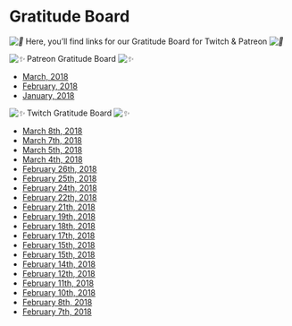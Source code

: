 # Gratitude Board

*![💜](https://s.w.org/images/core/emoji/2.2.1/svg/1f49c.svg)* Here, you’ll find links for our Gratitude Board for Twitch & Patreon *![💜](https://s.w.org/images/core/emoji/2.2.1/svg/1f49c.svg)*

*![✨](https://s.w.org/images/core/emoji/2.2.1/svg/2728.svg)* Patreon Gratitude Board *![✨](https://s.w.org/images/core/emoji/2.2.1/svg/2728.svg)*


* [March, 2018](https://www.patreon.com/posts/gratitude-board-17375670/)
* [February, 2018](https://www.patreon.com/posts/gratitude-board-16839273/)
* [January, 2018](https://www.patreon.com/posts/gratitude-board-16259097)

*![✨](https://s.w.org/images/core/emoji/2.2.1/svg/2728.svg)* Twitch Gratitude Board *![✨](https://s.w.org/images/core/emoji/2.2.1/svg/2728.svg)*




* [March 8th, 2018](https://twitter.com/DeviCatOutlet/status/971935807794753536)
* [March 7th, 2018](https://twitter.com/DeviCatOutlet/status/971572058533580802)
* [March 5th, 2018](https://twitter.com/DeviCatOutlet/status/970848667187007488)
* [March 4th, 2018](https://twitter.com/DeviCatOutlet/status/970485644345692160)
* [February 26th, 2018](https://twitter.com/DeviCatOutlet/status/968324368928530433)
* [February 25th, 2018](https://twitter.com/DeviCatOutlet/status/967946836270026752)
* [February 24th, 2018](https://twitter.com/DeviCatOutlet/status/967593608860839936)
* [February 22th, 2018](https://twitter.com/DeviCatOutlet/status/966869199581863936)
* [February 21th, 2018](https://twitter.com/DeviCatOutlet/status/966498273384194048)
* [February 19th, 2018](https://twitter.com/DeviCatOutlet/status/965789550546210817)
* [February 18th, 2018](https://twitter.com/DeviCatOutlet/status/965409215090184192)
* [February 17th, 2018](https://twitter.com/DeviCatOutlet/status/965049122217693185)
* [February 15th, 2018](https://twitter.com/DeviCatOutlet/status/964324703077896192)
* [February 15th, 2018](https://twitter.com/DeviCatOutlet/status/964324703077896192)
* [February 14th, 2018](https://twitter.com/DeviCatOutlet/status/963961333019443200)
* [February 12th, 2018](https://twitter.com/DeviCatOutlet/status/963251785145241600)
* [February 11th, 2018](https://twitter.com/DeviCatOutlet/status/962872876847288320)
* [February 10th, 2018](https://twitter.com/DeviCatOutlet/status/962709963692011523)
* [February 8th, 2018](https://twitter.com/DeviCatOutlet/status/961786161961275392)
* [February 7th, 2018](https://twitter.com/DeviCatOutlet/status/961425151089881090)




